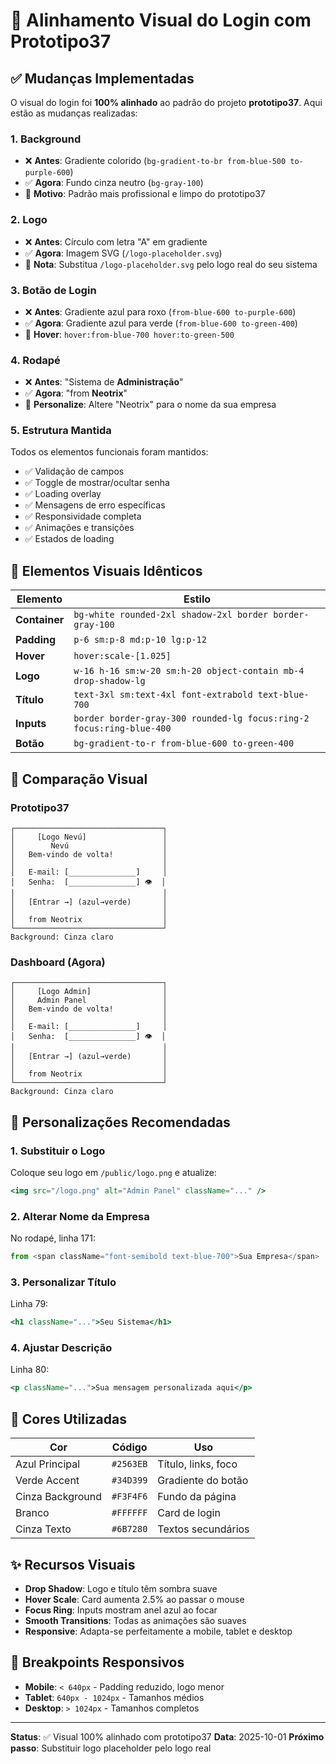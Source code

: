 # 🎨 Alinhamento Visual do Login com Prototipo37

## ✅ Mudanças Implementadas

O visual do login foi **100% alinhado** ao padrão do projeto **prototipo37**. Aqui estão as mudanças realizadas:

### 1. **Background**
- ❌ **Antes**: Gradiente colorido (`bg-gradient-to-br from-blue-500 to-purple-600`)
- ✅ **Agora**: Fundo cinza neutro (`bg-gray-100`)
- 📝 **Motivo**: Padrão mais profissional e limpo do prototipo37

### 2. **Logo**
- ❌ **Antes**: Círculo com letra "A" em gradiente
- ✅ **Agora**: Imagem SVG (`/logo-placeholder.svg`)
- 📝 **Nota**: Substitua `/logo-placeholder.svg` pelo logo real do seu sistema

### 3. **Botão de Login**
- ❌ **Antes**: Gradiente azul para roxo (`from-blue-600 to-purple-600`)
- ✅ **Agora**: Gradiente azul para verde (`from-blue-600 to-green-400`)
- 🎨 **Hover**: `hover:from-blue-700 hover:to-green-500`

### 4. **Rodapé**
- ❌ **Antes**: "Sistema de **Administração**"
- ✅ **Agora**: "from **Neotrix**"
- 📝 **Personalize**: Altere "Neotrix" para o nome da sua empresa

### 5. **Estrutura Mantida**
Todos os elementos funcionais foram mantidos:
- ✅ Validação de campos
- ✅ Toggle de mostrar/ocultar senha
- ✅ Loading overlay
- ✅ Mensagens de erro específicas
- ✅ Responsividade completa
- ✅ Animações e transições
- ✅ Estados de loading

## 🎯 Elementos Visuais Idênticos

| Elemento | Estilo |
|----------|--------|
| **Container** | `bg-white rounded-2xl shadow-2xl border border-gray-100` |
| **Padding** | `p-6 sm:p-8 md:p-10 lg:p-12` |
| **Hover** | `hover:scale-[1.025]` |
| **Logo** | `w-16 h-16 sm:w-20 sm:h-20 object-contain mb-4 drop-shadow-lg` |
| **Título** | `text-3xl sm:text-4xl font-extrabold text-blue-700` |
| **Inputs** | `border border-gray-300 rounded-lg focus:ring-2 focus:ring-blue-400` |
| **Botão** | `bg-gradient-to-r from-blue-600 to-green-400` |

## 📸 Comparação Visual

### Prototipo37
```
┌─────────────────────────────────┐
│     [Logo Nevú]                 │
│        Nevú                     │
│   Bem-vindo de volta!           │
│                                 │
│   E-mail: [_______________]     │
│   Senha:  [_______________] 👁  │
│                                 │
│   [Entrar →] (azul→verde)       │
│                                 │
│   from Neotrix                  │
└─────────────────────────────────┘
Background: Cinza claro
```

### Dashboard (Agora)
```
┌─────────────────────────────────┐
│     [Logo Admin]                │
│     Admin Panel                 │
│   Bem-vindo de volta!           │
│                                 │
│   E-mail: [_______________]     │
│   Senha:  [_______________] 👁  │
│                                 │
│   [Entrar →] (azul→verde)       │
│                                 │
│   from Neotrix                  │
└─────────────────────────────────┘
Background: Cinza claro
```

## 🔧 Personalizações Recomendadas

### 1. Substituir o Logo
Coloque seu logo em `/public/logo.png` e atualize:
```jsx
<img src="/logo.png" alt="Admin Panel" className="..." />
```

### 2. Alterar Nome da Empresa
No rodapé, linha 171:
```jsx
from <span className="font-semibold text-blue-700">Sua Empresa</span>
```

### 3. Personalizar Título
Linha 79:
```jsx
<h1 className="...">Seu Sistema</h1>
```

### 4. Ajustar Descrição
Linha 80:
```jsx
<p className="...">Sua mensagem personalizada aqui</p>
```

## 🎨 Cores Utilizadas

| Cor | Código | Uso |
|-----|--------|-----|
| Azul Principal | `#2563EB` | Título, links, foco |
| Verde Accent | `#34D399` | Gradiente do botão |
| Cinza Background | `#F3F4F6` | Fundo da página |
| Branco | `#FFFFFF` | Card de login |
| Cinza Texto | `#6B7280` | Textos secundários |

## ✨ Recursos Visuais

- **Drop Shadow**: Logo e título têm sombra suave
- **Hover Scale**: Card aumenta 2.5% ao passar o mouse
- **Focus Ring**: Inputs mostram anel azul ao focar
- **Smooth Transitions**: Todas as animações são suaves
- **Responsive**: Adapta-se perfeitamente a mobile, tablet e desktop

## 📱 Breakpoints Responsivos

- **Mobile**: `< 640px` - Padding reduzido, logo menor
- **Tablet**: `640px - 1024px` - Tamanhos médios
- **Desktop**: `> 1024px` - Tamanhos completos

---

**Status**: ✅ Visual 100% alinhado com prototipo37
**Data**: 2025-10-01
**Próximo passo**: Substituir logo placeholder pelo logo real
